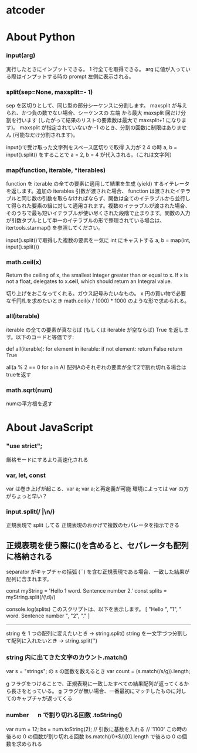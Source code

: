 # atcoder

# About Python

### input(arg)

実行したときにインプットできる。
1 行全てを取得できる。
arg に値が入っている際はインプットする時の prompt 左側に表示される。

### split(sep=None, maxsplit=- 1)

sep を区切りとして、同じ型の部分シーケンスに分割します。 maxsplit が与えられ、かつ負の数でない場合、シーケンスの 左端 から最大 maxsplit 回だけ分割を行います (したがって結果のリストの要素数は最大で maxsplit+1 になります)。 maxsplit が指定されていないか -1 のとき、分割の回数に制限はありません (可能なだけ分割されます)。

input()で受け取った文字列をスペース区切りで取得
入力が 2 4 の時
a, b = input().split()
をすることで a = 2, b = 4 が代入される。（これは文字列）

### map(function, iterable, \*iterables)

function を iterable の全ての要素に適用して結果を生成 (yield) するイテレータを返します。追加の iterables 引数が渡された場合、 function は渡されたイテラブルと同じ数の引数を取らなければならず、関数は全てのイテラブルから並行して得られた要素の組に対して適用されます。複数のイテラブルが渡された場合、そのうちで最も短いイテラブルが使い尽くされた段階で止まります。関数の入力が引数タプルとして単一のイテラブルの形で整理されている場合は、 itertools.starmap() を参照してください。

input().split()で取得した複数の要素を一気に int にキャストする
a, b = map(int, input().split())

### math.ceil(x)
Return the ceiling of x, the smallest integer greater than or equal to x. If x is not a float, delegates to x.__ceil__, which should return an Integral value.

切り上げをおこなってくれる。ガウス記号みたいなもの。
x 円の買い物で必要な千円札を求めたいとき
math.ceil(x / 1000) * 1000
のような形で求められる。


### all(iterable)
iterable の全ての要素が真ならば (もしくは iterable が空ならば) True を返します。以下のコードと等価です:

def all(iterable):
    for element in iterable:
        if not element:
            return False
    return True

all(a % 2 == 0 for a in A)
配列Aのそれぞれの要素が全て2で割れ切れる場合はtrueを返す

### math.sqrt(num)
numの平方根を返す

# About JavaScript

### "use strict";

厳格モードにするより高速化される

### var, let, const

var は巻き上げが起こる、var a; var a;と再定義が可能
環境によっては var の方がちょっと早い？

### input.split(/ |\n/)

正規表現で split してる
正規表現のおかげで複数のセパレータを指示できる

## 正規表現を使う際に()を含めると、セパレータも配列に格納される

separator がキャプチャの括弧 (``) を含む正規表現である場合、一致した結果が配列に含まれます。

const myString = 'Hello 1 word. Sentence number 2.'
const splits = myString.split(/(\d)/)

console.log(splits)
このスクリプトは、以下を表示します。
[ "Hello ", "1", " word. Sentence number ", "2", "." ]

---

string を 1 つの配列に変えたいとき → string.split()
string を一文字づつ分割して配列に入れたいとき → string.split('')

### string 内に出てきた文字のカウント.match()

var s = "strings";
の s の回数を数えるとき
var count = (s.match(/s/g)).length;

g フラグをつけることで、正規表現に一致したすべての結果配列が返ってくるから長さをとっている。
g フラグが無い場合、一番最初にマッチしたものに対してのキャプチャが返ってくる

### number 　 n で割り切れる回数 .toString()

var num = 12;
bs = num.toString(2); // 引数に基数を入れる
// '1100'
この時の後ろの 0 の個数が割り切れる回数
bs.match(/0\*$/)[0].length
で後ろの 0 の個数を求められる
